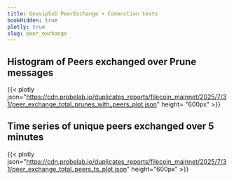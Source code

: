 ```yaml
---
title: GossipSub PeerExchange + Conenction tests
bookHidden: true
plotly: true
slug: peer_exchange
---
```



## Histogram of Peers exchanged over Prune messages

{{< plotly json="https://cdn.probelab.io/duplicates_reports/filecoin_mainnet/2025/7/31/peer_exchange_total_prunes_with_peers_plot.json" height= "600px" >}}

## Time series of unique peers exchanged over 5 minutes

{{< plotly json="https://cdn.probelab.io/duplicates_reports/filecoin_mainnet/2025/7/31/peer_exchange_total_peers_ts_plot.json" height="600px" >}}
